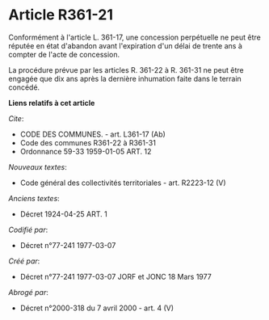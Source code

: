 # Article R361-21

Conformément à l'article L. 361-17, une concession perpétuelle ne peut être réputée en état d'abandon avant l'expiration d'un
délai de trente ans à compter de l'acte de concession. 

La procédure prévue par les articles R. 361-22 à R. 361-31 ne peut être engagée que dix ans après la dernière inhumation
faite dans le terrain concédé.

**Liens relatifs à cet article**

_Cite_:

  - CODE DES COMMUNES. - art. L361-17 (Ab)
  - Code des communes R361-22 à R361-31
  - Ordonnance 59-33 1959-01-05 ART. 12

_Nouveaux textes_:

  - Code général des collectivités territoriales - art. R2223-12 (V)

_Anciens textes_:

  - Décret  1924-04-25 ART. 1

_Codifié par_:

  - Décret n°77-241 1977-03-07

_Créé par_:

  - Décret n°77-241 1977-03-07 JORF et JONC 18 Mars 1977

_Abrogé par_:

  - Décret n°2000-318 du 7 avril 2000 - art. 4 (V)
